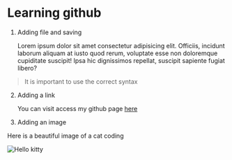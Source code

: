 # Learning github

1. Adding file and saving

   Lorem ipsum dolor sit amet consectetur adipisicing elit. Officiis, incidunt laborum aliquam at iusto quod rerum, voluptate esse non doloremque cupiditate suscipit! Ipsa hic dignissimos repellat, suscipit sapiente fugiat libero?

> It is important to use the correct syntax

2. Adding a link

   You can visit access my github page [here](https://github.com/JeanElisee?tab=repositories)

3. Adding an image

Here is a beautiful image of a cat coding

![Hello kitty](https://thumbs.dreamstime.com/z/chat-utilisant-l-ordinateur-296803.jpg)
